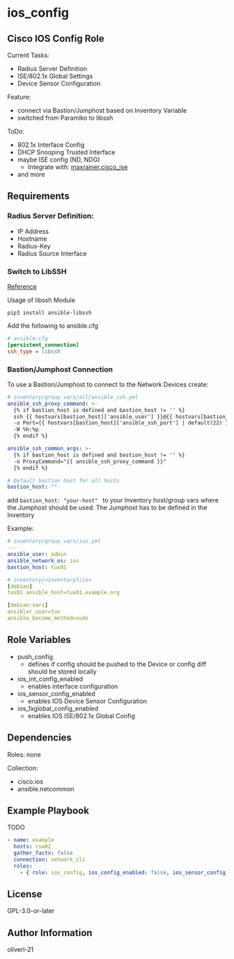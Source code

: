 ios_config
=========

## Cisco IOS Config Role

Current Tasks:
 - Radius Server Definition
 - ISE/802.1x Global Settings
 - Device Sensor Configuration

Feature:
 - connect via Bastion/Jumphost based on Inventory Variable
 - switched from Paramiko to libssh
  
ToDo:
- 802.1x Interface Config
- DHCP Snooping Trusted Interface
- maybe ISE config (ND, NDG)
  - Integrate with: [maxrainer.cisco_ise](https://galaxy.ansible.com/maxrainer/cisco_ise)
- and more

Requirements
------------

### Radius Server Definition:
- IP Address
- Hostname
- Radius-Key
- Radius Source Interface 
 

### Switch to LibSSH 
[Reference](https://www.ansible.com/blog/new-libssh-connection-plugin-for-ansible-network)

Usage of libssh Module
```shell
pip3 install ansible-libssh
```

Add the following to ansible.cfg
```ini
# ansible.cfg
[persistent_connection]
ssh_type = libssh
```

### Bastion/Jumphost Connection
To use a Bastion/Jumphost to connect to the Network Devices create:
```yaml
# inventory/group_vars/all/ansible_ssh.yml
ansible_ssh_proxy_command: >-
  {% if bastion_host is defined and bastion_host != '' %}
  ssh {{ hostvars[bastion_host]['ansible_user'] }}@{{ hostvars[bastion_host]['ansible_host'] }}
  -o Port={{ hostvars[bastion_host]['ansible_ssh_port'] | default(22) }}
  -W %h:%p
  {% endif %}

ansible_ssh_common_args: >-
  {% if bastion_host is defined and bastion_host != '' %}
  -o ProxyCommand="{{ ansible_ssh_proxy_command }}"
  {% endif %}

# Default bastion host for all hosts
bastion_host: ""
```

add ```bastion_host: "your-host" ``` to your Inventory host/group vars where the Jumphost should be used. The Jumphost has to be defined in the Inventory

Example:
```yaml
# inventory/group_vars/ios.yml
---
ansible_user: admin
ansible_network_os: ios
bastion_host: tux01

# inventory/<inventoryfile>
[debian]
tux01 ansible_host=tux01.example.org

[debian:vars]
ansibler_user=tux
ansible_become_method=sudo
```

Role Variables
--------------


- push_config
  - defines if config should be pushed to the Device or config diff should be stored locally 
- ios_int_config_enabled
  - enables interface configuration
- ios_sensor_config_enabled
  - enables IOS Device Sensor Configuration
- ios_1xglobal_config_enabled
  - enables IOS ISE/802.1x Global Config

Dependencies
------------

Roles: none

Collection:
- cisco.ios
- ansible.netcommon

Example Playbook
----------------

TODO
```yaml
- name: example
  hosts: csw02
  gather_facts: false
  connection: network_cli
  roles:
    - { role: ios_config, ios_config_enabled: false, ios_sensor_config_enabled: true, ios_1xglobal_config_enabled: true }

```

License
-------

GPL-3.0-or-later

Author Information
------------------

oliverl-21

